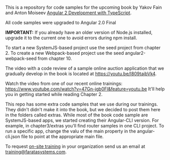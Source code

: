 This is a repository for code samples for the upcoming book by Yakov Fain and Anton Moiseev <a href="https://manning.com/books/angular-2-development-with-typescript">Angular 2 Development with TypeScript</a>. 

All code samples were upgraded to Angular 2.0 Final

**IMPORTANT:** If you already have an older version of Node.js installed, upgrade it to the current one to avoid errors during npm install.

To start a new SystemJS-based project use the seed project from chapter 2. To create a new Webpack-based project use the seed angular2-webpack-seed from chapter 10.

The video with a code review of a sample online auction application that we gradually develop in the book is located at https://youtu.be/I809tajbVk4.

Watch the video from one of our recent online trainings:
https://www.youtube.com/watch?v=47Gn-jgb0FI&feature=youtu.be
It'll help you in getting started while reading Chapter 2.

This repo has some extra code samples that we use during our trainings. They didn't didn't make it into the book, but we decided to post them here in the folders called extras. While most of the book code sample are SystemJS-based apps, we started creating their Angular-CLI version. For example, in chapter3/extras you'll find router samples in one CLI project. To run a specific app, change the valu of the main property in the angular-cli.json file to point at the appropriate main file.

To request [on-site training](https://yakovfain.com/2016/10/01/angular-2-training-for-your-organization/) in your organization send us an email at training@faratasystems.com. 
